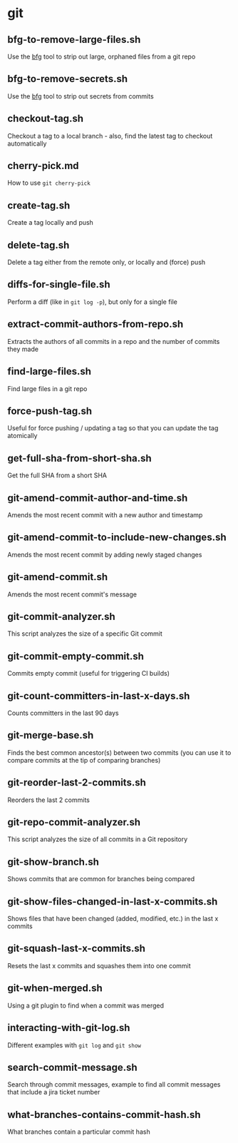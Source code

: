 # git

## bfg-to-remove-large-files.sh

Use the [bfg](https://rtyley.github.io/bfg-repo-cleaner/) tool to strip out large, orphaned files from a git repo

## bfg-to-remove-secrets.sh

Use the [bfg](https://rtyley.github.io/bfg-repo-cleaner/) tool to strip out secrets from commits

## checkout-tag.sh

Checkout a tag to a local branch - also, find the latest tag to checkout automatically

## cherry-pick.md

How to use `git cherry-pick`

## create-tag.sh

Create a tag locally and push

## delete-tag.sh

Delete a tag either from the remote only, or locally and (force) push

## diffs-for-single-file.sh

Perform a diff (like in `git log -p`), but only for a single file

## extract-commit-authors-from-repo.sh

Extracts the authors of all commits in a repo and the number of commits they made

## find-large-files.sh

Find large files in a git repo

## force-push-tag.sh

Useful for force pushing / updating a tag so that you can update the tag atomically

## get-full-sha-from-short-sha.sh

Get the full SHA from a short SHA

## git-amend-commit-author-and-time.sh

Amends the most recent commit with a new author and timestamp

## git-amend-commit-to-include-new-changes.sh

Amends the most recent commit by adding newly staged changes

## git-amend-commit.sh

Amends the most recent commit's message

## git-commit-analyzer.sh

This script analyzes the size of a specific Git commit

## git-commit-empty-commit.sh

Commits empty commit (useful for triggering CI builds)

## git-count-committers-in-last-x-days.sh

Counts committers in the last 90 days

## git-merge-base.sh

Finds the best common ancestor(s) between two commits (you can use it to compare commits at the tip of comparing branches)

## git-reorder-last-2-commits.sh

Reorders the last 2 commits

## git-repo-commit-analyzer.sh

This script analyzes the size of all commits in a Git repository

## git-show-branch.sh

Shows commits that are common for branches being compared

## git-show-files-changed-in-last-x-commits.sh

Shows files that have been changed (added, modified, etc.) in the last x commits

## git-squash-last-x-commits.sh

Resets the last x commits and squashes them into one commit

## git-when-merged.sh

Using a git plugin to find when a commit was merged

## interacting-with-git-log.sh

Different examples with `git log` and `git show`

## search-commit-message.sh

Search through commit messages, example to find all commit messages that include a jira ticket number

## what-branches-contains-commit-hash.sh

What branches contain a particular commit hash
